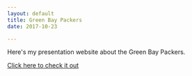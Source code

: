 ```yaml
---
layout: default
title: Green Bay Packers
date: 2017-10-23

---
```

Here's my presentation website about the Green Bay Packers.

[Click here to check it out](/greenbay/index.html)


